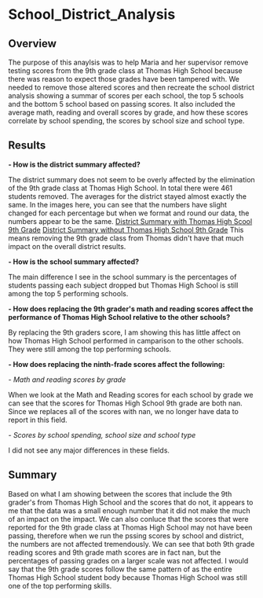 # School_District_Analysis

## Overview
The purpose of this anaylsis was to help Maria and her supervisor remove testing scores from the 9th grade class at Thomas High School because there was reason to expect those grades have been tampered with. We needed to remove those altered scores and then recreate the school district analysis showing a summar of scores per each school, the top 5 schools and the bottom 5 school based on passing scores. It also included the average math, reading and overall scores by grade, and how these scores correlate by school spending, the scores by school size and school type. 

## Results 
**- How is the district summary affected?** 

The district summary does not seem to be overly affected by the elimination of the 9th grade class at Thomas High School. In total there were 461 students removed. The averages for the district stayed almost exactly the same. 
In the images here, you can see that the numbers have slight changed for each percentage but when we format and round our data, the numbers appear to be the same. 
[District Summary with Thomas High Scool 9th Grade](https://github.com/allibartlett-27/School_District_Analysis/blob/main/Resources/District%20Summary.PNG)
[District Summary without Thomas High School 9th Grade](https://github.com/allibartlett-27/School_District_Analysis/blob/main/Resources/Disctrict%20Summary%20New.PNG)
This means removing the 9th grade class from Thomas didn't have that much impact on the overall district results. 

**- How is the school summary affected?**

The main difference I see in the school summary is the percentages of students passing each subject dropped but Thomas High School is still among the top 5 performing schools. 

**- How does replacing the 9th grader's math and reading scores affect the performance of Thomas High School relative to the other schools?**

By replacing the 9th graders score, I am showing this has little affect on how Thomas High School performed in camparison to the other schools. They were still among the top performing schools. 

**- How does replacing the ninth-frade scores affect the following:**
  
   *- Math and reading scores by grade*
  
  When we look at the Math and Reading scores for each school by grade we can see that the scores for Thomas High School 9th grade are both nan. Since we replaces all of the scores with nan, we no longer have data to report in this field. 
  
   *- Scores by school spending, school size and school type*
  
  I did not see any major differences in these fields. 
  
## Summary

Based on what I am showing between the scores that include the 9th grader's from Thomas High School and the scores that do not, it appears to me that the data was a small enough number that it did not make the much of an impact on the impact. We can also conluce that the scores that were reported for the 9th grade class at Thomas High School may not have been passing, therefore when we run the pssing scores by school and district, the numbers are not affected tremendously. We can see that both 9th grade reading scores and 9th grade math scores are in fact nan, but the percentages of passing grades on a larger scale was not affected. I would say that the 9th grade scores follow the same pattern of as the entire Thomas High School student body because Thomas High School was still one of the top performing skills. 


  
